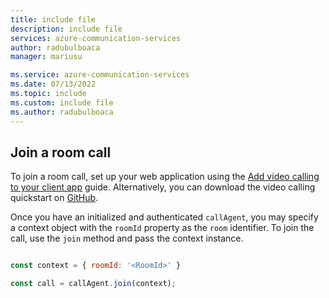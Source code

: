 ```yaml
---
title: include file
description: include file
services: azure-communication-services
author: radubulboaca
manager: mariusu

ms.service: azure-communication-services
ms.date: 07/13/2022
ms.topic: include
ms.custom: include file
ms.author: radubulboaca
---
```


## Join a room call

To join a room call, set up your web application using the [Add video calling to your client app](../../voice-video-calling/get-started-with-video-calling?pivots=platform-web) guide. Alternatively, you can download the video calling quickstart on [GitHub](https://github.com/Azure-Samples/communication-services-javascript-quickstarts/tree/main/add-1-on-1-video-calling).

Once you have an initialized and authenticated `callAgent`, you may specify a context object with the `roomId` property as the `room` identifier. To join the call, use the `join` method and pass the context instance.

```js

const context = { roomId: '<RoomId>' }

const call = callAgent.join(context);

```
